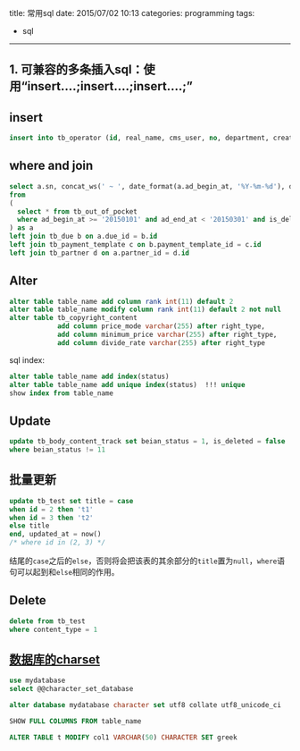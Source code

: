 title: 常用sql
date: 2015/07/02 10:13
categories: programming
tags:
- sql
---

## 1. 可兼容的多条插入sql：使用“insert....;insert....;insert....;”

## insert
~~~sql
insert into tb_operator (id, real_name, cms_user, no, department, created_at, updated_at) values(16, 'name', 'yannis', '072', 'dept', now(), now())
~~~

## where and join
~~~sql
select a.sn, concat_ws(' ~ ', date_format(a.ad_begin_at, '%Y-%m-%d'), date_format(a.ad_end_at, '%Y-%m-%d')), a.sum, c.title, d.name, d.channel, a.created_at, b.cms_user
from 
( 
  select * from tb_out_of_pocket 
  where ad_begin_at >= '20150101' and ad_end_at < '20150301' and is_deleted = false
) as a
left join tb_due b on a.due_id = b.id 
left join tb_payment_template c on b.payment_template_id = c.id 
left join tb_partner d on a.partner_id = d.id
~~~

## Alter
~~~sql
alter table table_name add column rank int(11) default 2
alter table table_name modify column rank int(11) default 2 not null
alter table tb_copyright_content 
            add column price_mode varchar(255) after right_type, 
            add column minimum_price varchar(255) after right_type, 
            add column divide_rate varchar(255) after right_type
~~~
sql index:
~~~sql
alter table table_name add index(status)
alter table table_name add unique index(status)  !!! unique
show index from table_name
~~~
## Update
~~~sql
update tb_body_content_track set beian_status = 1, is_deleted = false
where beian_status != 11
~~~

## 批量更新
~~~sql
update tb_test set title = case
when id = 2 then 't1'
when id = 3 then 't2'
else title
end, updated_at = now()
/* where id in (2, 3) */
~~~
结尾的`case`之后的`else`，否则将会把该表的其余部分的`title`置为`null`，`where`语句可以起到和`else`相同的作用。

## Delete
~~~sql
delete from tb_test
where content_type = 1
~~~

## [数据库的charset](http://dev.mysql.com/doc/refman/5.0/en/charset.html)
~~~sql
use mydatabase
select @@character_set_database

alter database mydatabase character set utf8 collate utf8_unicode_ci

SHOW FULL COLUMNS FROM table_name

ALTER TABLE t MODIFY col1 VARCHAR(50) CHARACTER SET greek
~~~
